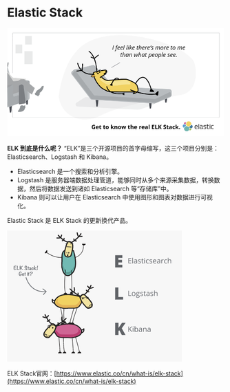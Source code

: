 # Elastic Stack

![](.gitbook/assets/image%20%282%29.png)

**ELK 到底是什么呢？** “ELK”是三个开源项目的首字母缩写，这三个项目分别是：Elasticsearch、Logstash 和 Kibana。

* Elasticsearch 是一个搜索和分析引擎。
* Logstash 是服务器端数据处理管道，能够同时从多个来源采集数据，转换数据，然后将数据发送到诸如 Elasticsearch 等“存储库”中。
* Kibana 则可以让用户在 Elasticsearch 中使用图形和图表对数据进行可视化。

Elastic Stack 是 ELK Stack 的更新换代产品。

![](.gitbook/assets/image%20%283%29.png)

ELK Stack官网：[https://www.elastic.co/cn/what-is/elk-stack](https://www.elastic.co/cn/what-is/elk-stack)

